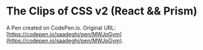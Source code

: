 # The Clips of CSS v2 (React && Prism)

A Pen created on CodePen.io. Original URL: [https://codepen.io/saadeghi/pen/MWJpGym](https://codepen.io/saadeghi/pen/MWJpGym).


